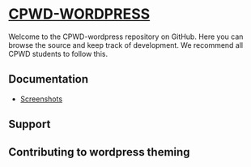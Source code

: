 # [CPWD-WORDPRESS](https://github.com/dkarandana/cpwd-wordpress/) 
Welcome to the CPWD-wordpress repository on GitHub. Here you can browse the source and keep track of development. We recommend all CPWD students to follow this. 
## Documentation
* [Screenshots](https://github.com/dkarandana/cpwd-wordpress/tree/master/Screenshots)

## Support

## Contributing to wordpress theming
